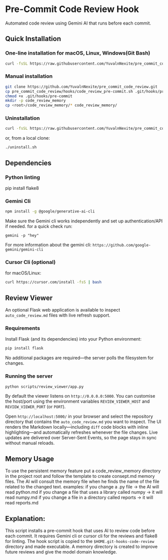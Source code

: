 # Pre-Commit Code Review Hook

Automated code review using Gemini AI that runs before each commit.

## Quick Installation

### One-line installation for macOS, Linux, Windows(Git Bash)
```bash
curl -fsSL https://raw.githubusercontent.com/YuvalnNexite/pre_commit_code_review/main/install.sh | bash
```

### Manual installation
```bash
git clone https://github.com/YuvalnNexite/pre_commit_code_review.git
cp pre_commit_code_review/hooks/code_review_pre-commit.sh .git/hooks/pre-commit
chmod +x .git/hooks/pre-commit
mkdir -p code_review_memory
cp <root>/code_review_memory/* code_review_memory/
```

### Uninstallation
```bash
curl -fsSL https://raw.githubusercontent.com/YuvalnNexite/pre_commit_code_review/main/uninstall.sh | bash
```
or, from a local clone:
```bash
./uninstall.sh
```
## Dependencies
### Python linting
pip install flake8

### Gemini Cli
```bash
npm install -g @google/generative-ai-cli
```
Make sure the Gemini cli works independently and set up authentication/API if needed.
for a quick check run:
```
gemini -p "hey"
```
For more information about the gemini cli: `https://github.com/google-gemini/gemini-cli`

### Cursor Cli (optional)
for macOS/Linux:
```bash
curl https://cursor.com/install -fsS | bash
```


## Review Viewer

An optional Flask web application is available to inspect `auto_code_review.md` files with live refresh support.

### Requirements

Install Flask (and its dependencies) into your Python environment:

```bash
pip install flask
```

No additional packages are required—the server polls the filesystem for changes.

### Running the server

```bash
python scripts/review_viewer/app.py
```

By default the viewer listens on `http://0.0.0.0:5000`. You can customise the host/port using the environment variables `REVIEW_VIEWER_HOST` and `REVIEW_VIEWER_PORT` (or `PORT`).

Open `http://localhost:5000/` in your browser and select the repository directory that contains the `auto_code_review.md` you want to inspect. The UI renders the Markdown locally—including `diff` code blocks with inline highlighting—and automatically refreshes whenever the file changes. Live updates are delivered over Server-Sent Events, so the page stays in sync without manual reloads.

## Memory Usage
To use the persistent memory feature put a code_review_memory directory in the project root and follow the template to create consept.md memory files.
The AI will consult the memory file when he finds the name of the file related to the changed text.
examples:
if you change a .py file -> the AI will read python.md
if you change a file that uses a library called numpy -> it will read numpy.md
if you change a file in a directory called reports -> it will read reports.md

## Explanation:
This script installs a pre-commit hook that uses AI to review code before each commit. It requires Gemini cli or cursor cli for the reviews and flake8 for linting.
The hook script is copied to the `$HOME.git-hooks-code-review` directory and made executable.
A memory directory is created to improve future reviews and give the model domain knowledge.
